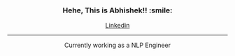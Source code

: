 <h3 align="center"> Hehe, This is Abhishek!! :smile: </h3>
<p align="center"> <a href="https://www.linkedin.com/in/1abhishekpal/">Linkedin</a>
<hr>  </hr>

<p align="center"> Currently working as a NLP Engineer </p>
<!--
**abhiishekpal/abhiishekpal** is a ✨ _special_ ✨ repository because its `README.md` (this file) appears on your GitHub profile.

Here are some ideas to get you started:

- 🔭 I’m currently working on ...
- 🌱 I’m currently learning ...
- 👯 I’m looking to collaborate on ...
- 🤔 I’m looking for help with ...
- 💬 Ask me about ...
- 📫 How to reach me: ...
- 😄 Pronouns: ...
- ⚡ Fun fact: ...
-->
